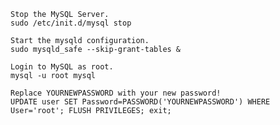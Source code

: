 	Stop the MySQL Server.
	sudo /etc/init.d/mysql stop
	
	Start the mysqld configuration.
	sudo mysqld_safe --skip-grant-tables &
	
	Login to MySQL as root.
	mysql -u root mysql
	
	Replace YOURNEWPASSWORD with your new password!
	UPDATE user SET Password=PASSWORD('YOURNEWPASSWORD') WHERE User='root'; FLUSH PRIVILEGES; exit;
